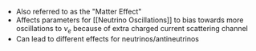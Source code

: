  - Also referred to as the "Matter Effect"
 - Affects parameters for [[Neutrino Oscillations]] to bias towards more oscillations to $\nu_e$ because of extra charged current scattering channel
 - Can lead to different effects for neutrinos/antineutrinos